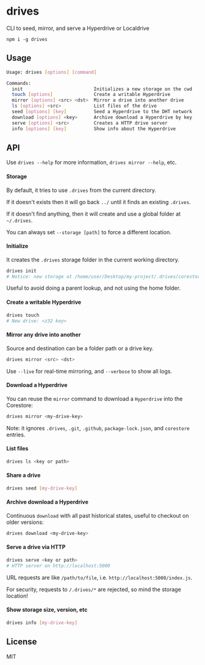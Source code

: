 # drives

CLI to seed, mirror, and serve a Hyperdrive or Localdrive

```
npm i -g drives
```

## Usage
```bash
Usage: drives [options] [command]

Commands:
  init                          Initializes a new storage on the cwd
  touch [options]               Create a writable Hyperdrive
  mirror [options] <src> <dst>  Mirror a drive into another drive
  ls [options] <src>            List files of the drive
  seed [options] [key]          Seed a Hyperdrive to the DHT network
  download [options] <key>      Archive download a Hyperdrive by key
  serve [options] <src>         Creates a HTTP drive server
  info [options] [key]          Show info about the Hyperdrive
```

## API
Use `drives --help` for more information, `drives mirror --help`, etc.

#### Storage

By default, it tries to use `.drives` from the current directory.

If it doesn't exists then it will go back `../` until it finds an existing `.drives`.

If it doesn't find anything, then it will create and use a global folder at `~/.drives`.

You can always set `--storage [path]` to force a different location.

#### Initialize
It creates the `.drives` storage folder in the current working directory.

```bash
drives init
# Notice: new storage at /home/user/Desktop/my-project/.drives/corestore
```

Useful to avoid doing a parent lookup, and not using the home folder.

#### Create a writable Hyperdrive
```bash
drives touch
# New drive: <z32 key>
```

#### Mirror any drive into another
Source and destination can be a folder path or a drive key.

```bash
drives mirror <src> <dst>
```

Use `--live` for real-time mirroring, and `--verbose` to show all logs.

#### Download a Hyperdrive
You can reuse the `mirror` command to download a `Hyperdrive` into the Corestore:

```bash
drives mirror <my-drive-key>
```

Note: it ignores `.drives`, `.git`, `.github`, `package-lock.json`, and `corestore` entries.

#### List files
```bash
drives ls <key or path>
```

#### Share a drive
```bash
drives seed [my-drive-key]
```

#### Archive download a Hyperdrive

Continuous `download` with all past historical states, useful to checkout on older versions:

```bash
drives download <my-drive-key>
```

#### Serve a drive via HTTP
```bash
drives serve <key or path>
# HTTP server on http://localhost:5000
```

URL requests are like `/path/to/file`, i.e. `http://localhost:5000/index.js`.

For security, requests to `/.drives/*` are rejected, so mind the storage location!

#### Show storage size, version, etc
```bash
drives info [my-drive-key]
```

## License
MIT
